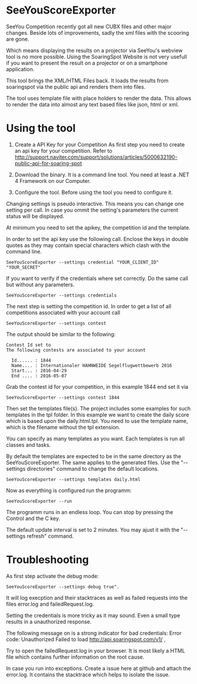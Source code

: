 # SeeYouScoreExporter

SeeYou Competition recently got all new CUBX files and other major changes. Beside lots of improvements, sadly the xml files with the scooring are gone.   

Which means displaying the results on a projector via SeeYou's webview tool is no more possible. 
Using the SoaringSpot Website is not very usefull if you want to present the result on a projector or on a smartphone application.  

This tool brings the XML/HTML Files back. It loads the results from soaringspot via the public api and renders them into files.

The tool uses template file with place holders to render the data. This allows to render the data into almost any 
text based files like json, html or xml.

# Using the tool

1. Create a API Key for your Competition
As first step you need to create an api key for your competition.
Refer to http://support.naviter.com/support/solutions/articles/5000632190-public-api-for-soaring-spot

2. Download the binary.
It is a command line tool. You need at least a .NET 4 Framework on our Computer.

3. Configure the tool. 
Before using the tool you need to configure it.

Changing settings is pseudo interactive. This means you can change one setting per call. In case you ommit the setting's 
parameters the current status will be displayed.

At minimum you need to set the apikey, the competition id and the template.

In order to set the api key use the following call. Enclose the keys in double quotes as they may contain special characters which clash with the command line.

```
SeeYouScoreExporter --settings credential "YOUR_CLIENT_ID"  "YOUR_SECRET"
```

If you want to verify if the credentials where set correctly. Do the same call but without any parameters.

````
SeeYouScoreExporter --settings credentials
````

The next step is setting the competition id. In order to get a list of all competitions associated with your account call

````
SeeYouScoreExporter --settings contest
````

The output should be similar to the following:

````
Contest Id set to
The following contests are associated to your account

  Id...... : 1844
  Name.... : Internationaler HAHNWEIDE Segelflugwettbewerb 2016
  Start... : 2016-04-29
  End .... : 2016-05-07
````

Grab the contest id for your competition, in this example 1844 end set it via

````
SeeYouScoreExporter --settings contest 1844
````

Then set the templates file(s). The project includes some examples for such templates in the tpl folder. In this example 
we want to create the daily score which is based upon the daily.html.tpl. You need to use the template name, which is the filename without the tpl extension.

You can specify as many templates as you want. Each templates is run all classes and tasks.

By default the templates are expected to be in the same directory as the SeeYouScoreExporter. The same applies to the generated files. 
Use the "--settings directories" command to change the default locations.

````
SeeYouScoreExporter --settings templates daily.html
````

Now as everything is configured run the programm:

````
SeeYouScoreExporter --run
````

The programm runs in an endless loop. You can stop by pressing the Control and the C key.

The default update interval is set to 2 minutes. You may ajust it with the "--settings refresh" command.

# Troubleshooting

As first step activate the debug mode:
````
SeeYouScoreExporter --settings debug true".
````

It will log execption and their stacktraces as well as failed requests into the files error.log and failedRequest.log.

Setting the credentials is more tricky as it may sound. Even a small type results in a unauthorized response.

The following message on is a strong indicator for bad credentials:
    Error code: Unauthorized
    Failed to load http://api.soaringspot.com/v1/ , 

Try to open the failedRequest.log in your browser. It is most likely a HTML file which contains further information 
on the root cause. 

In case you run into exceptions. Create a issue here at github and attach the error.log. It contains the stacktrace which helps to isolate the issue.
